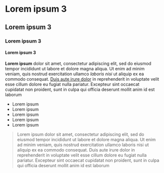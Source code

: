 # Lorem ipsum 3

## Lorem ipsum 3

### Lorem ipsum 3

#### Lorem ipsum 3

**Lorem ipsum** dolor sit amet, consectetur adipiscing elit, sed do eiusmod tempor incididunt ut labore et dolore magna aliqua. Ut enim ad minim veniam, quis nostrud exercitation ullamco *laboris nisi* ut aliquip ex ea commodo consequat. <u>Duis aute irure dolor</u> in reprehenderit in voluptate velit esse cillum dolore eu fugiat nulla pariatur. Excepteur sint occaecat cupidatat non proident, sunt in culpa qui officia deserunt mollit anim id est laborum

* Lorem ipsum
* Lorem ipsum
* Lorem ipsum
* Lorem ipsum
* Lorem ipsum

>Lorem ipsum dolor sit amet, consectetur adipiscing elit, sed do eiusmod
>tempor incididunt ut labore et dolore magna aliqua. Ut enim ad minim veniam,
>quis nostrud exercitation ullamco laboris nisi ut aliquip ex ea commodo
>consequat. Duis aute irure dolor in reprehenderit in voluptate velit esse
>cillum dolore eu fugiat nulla pariatur. Excepteur sint occaecat cupidatat non 
>proident, sunt in culpa qui officia deserunt mollit anim id est laborum
